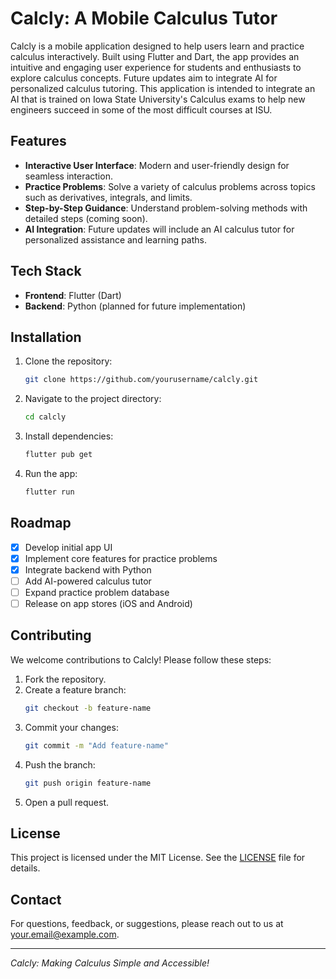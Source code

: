 # Calcly: A Mobile Calculus Tutor

Calcly is a mobile application designed to help users learn and practice calculus interactively. Built using Flutter and Dart, the app provides an intuitive and engaging user experience for students and enthusiasts to explore calculus concepts. Future updates aim to integrate AI for personalized calculus tutoring. This application is intended to integrate an AI that is trained on Iowa State University's Calculus exams to help new engineers succeed in some of the most difficult courses at ISU.

## Features

- **Interactive User Interface**: Modern and user-friendly design for seamless interaction.
- **Practice Problems**: Solve a variety of calculus problems across topics such as derivatives, integrals, and limits.
- **Step-by-Step Guidance**: Understand problem-solving methods with detailed steps (coming soon).
- **AI Integration**: Future updates will include an AI calculus tutor for personalized assistance and learning paths.

## Tech Stack

- **Frontend**: Flutter (Dart)
- **Backend**: Python (planned for future implementation)

## Installation

1. Clone the repository:
   ```bash
   git clone https://github.com/yourusername/calcly.git
   ```
2. Navigate to the project directory:
   ```bash
   cd calcly
   ```
3. Install dependencies:
   ```bash
   flutter pub get
   ```
4. Run the app:
   ```bash
   flutter run
   ```

## Roadmap

- [x] Develop initial app UI
- [x] Implement core features for practice problems
- [X] Integrate backend with Python
- [ ] Add AI-powered calculus tutor
- [ ] Expand practice problem database
- [ ] Release on app stores (iOS and Android)

## Contributing

We welcome contributions to Calcly! Please follow these steps:

1. Fork the repository.
2. Create a feature branch:
   ```bash
   git checkout -b feature-name
   ```
3. Commit your changes:
   ```bash
   git commit -m "Add feature-name"
   ```
4. Push the branch:
   ```bash
   git push origin feature-name
   ```
5. Open a pull request.

## License

This project is licensed under the MIT License. See the [LICENSE](LICENSE) file for details.

## Contact

For questions, feedback, or suggestions, please reach out to us at your.email@example.com.

---

*Calcly: Making Calculus Simple and Accessible!*

